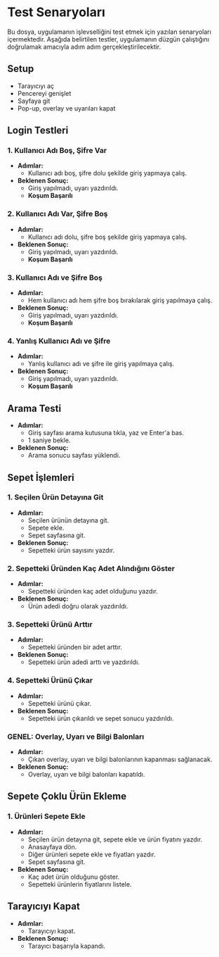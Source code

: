 # Test Senaryoları

Bu dosya, uygulamanın işlevselliğini test etmek için yazılan senaryoları içermektedir. Aşağıda belirtilen testler, uygulamanın düzgün çalıştığını doğrulamak amacıyla adım adım gerçekleştirilecektir.

## Setup
- Tarayıcıyı aç
- Pencereyi genişlet
- Sayfaya git
- Pop-up, overlay ve uyarıları kapat

## Login Testleri

### 1. Kullanıcı Adı Boş, Şifre Var
- **Adımlar:**
  - Kullanıcı adı boş, şifre dolu şekilde giriş yapmaya çalış.
- **Beklenen Sonuç:**
  - Giriş yapılmadı, uyarı yazdırıldı.
  - **Koşum Başarılı**

### 2. Kullanıcı Adı Var, Şifre Boş
- **Adımlar:**
  - Kullanıcı adı dolu, şifre boş şekilde giriş yapmaya çalış.
- **Beklenen Sonuç:**
  - Giriş yapılmadı, uyarı yazdırıldı.
  - **Koşum Başarılı**

### 3. Kullanıcı Adı ve Şifre Boş
- **Adımlar:**
  - Hem kullanıcı adı hem şifre boş bırakılarak giriş yapılmaya çalış.
- **Beklenen Sonuç:**
  - Giriş yapılmadı, uyarı yazdırıldı.
  - **Koşum Başarılı**

### 4. Yanlış Kullanıcı Adı ve Şifre
- **Adımlar:**
  - Yanlış kullanıcı adı ve şifre ile giriş yapılmaya çalış.
- **Beklenen Sonuç:**
  - Giriş yapılmadı, uyarı yazdırıldı.
  - **Koşum Başarılı**

## Arama Testi

- **Adımlar:**
  - Giriş sayfası arama kutusuna tıkla, yaz ve Enter'a bas.
  - 1 saniye bekle.
- **Beklenen Sonuç:**
  - Arama sonucu sayfası yüklendi.

## Sepet İşlemleri

### 1. Seçilen Ürün Detayına Git
- **Adımlar:**
  - Seçilen ürünün detayına git.
  - Sepete ekle.
  - Sepet sayfasına git.
- **Beklenen Sonuç:**
  - Sepetteki ürün sayısını yazdır.

### 2. Sepetteki Üründen Kaç Adet Alındığını Göster
- **Adımlar:**
  - Sepetteki üründen kaç adet olduğunu yazdır.
- **Beklenen Sonuç:**
  - Ürün adedi doğru olarak yazdırıldı.

### 3. Sepetteki Ürünü Arttır
- **Adımlar:**
  - Sepetteki üründen bir adet arttır.
- **Beklenen Sonuç:**
  - Sepetteki ürün adedi arttı ve yazdırıldı.

### 4. Sepetteki Ürünü Çıkar
- **Adımlar:**
  - Sepetteki ürünü çıkar.
- **Beklenen Sonuç:**
  - Sepetteki ürün çıkarıldı ve sepet sonucu yazdırıldı.

### GENEL: Overlay, Uyarı ve Bilgi Balonları
- **Adımlar:**
  - Çıkan overlay, uyarı ve bilgi balonlarının kapanması sağlanacak.
- **Beklenen Sonuç:**
  - Overlay, uyarı ve bilgi balonları kapatıldı.

## Sepete Çoklu Ürün Ekleme

### 1. Ürünleri Sepete Ekle
- **Adımlar:**
  - Seçilen ürün detayına git, sepete ekle ve ürün fiyatını yazdır.
  - Anasayfaya dön.
  - Diğer ürünleri sepete ekle ve fiyatları yazdır.
  - Sepet sayfasına git.
- **Beklenen Sonuç:**
  - Kaç adet ürün olduğunu göster.
  - Sepetteki ürünlerin fiyatlarını listele.

## Tarayıcıyı Kapat
- **Adımlar:**
  - Tarayıcıyı kapat.
- **Beklenen Sonuç:**
  - Tarayıcı başarıyla kapandı.
